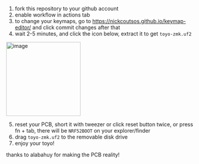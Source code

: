 1. fork this repository to your github account
2. enable  workflow in actions tab
3. to change your keymaps, go to https://nickcoutsos.github.io/keymap-editor/ and click commit changes after that
4. wait 2-5 minutes, and click the icon below, extract it to get `toyo-zmk.uf2`
<img width="200" alt="image" src="https://user-images.githubusercontent.com/4716813/201031127-8ad72740-274c-45c0-92e2-17519cca9c49.png">

5. reset your PCB, short it with tweezer or click reset button twice, or press fn + tab, there will be `NRF52BOOT` on your explorer/finder
6. drag `toyo-zmk.uf2` to the removable disk drive
7. enjoy your toyo!

thanks to alabahuy for making the PCB reality!
